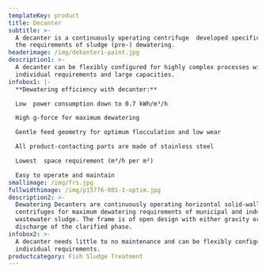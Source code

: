 ```yaml
---
templateKey: product
title: Decanter
subtitle: >-
  A decanter is a continuously operating centrifuge  developed specifically for
  the requirements of sludge (pre-) dewatering. 
headerimage: /img/dekanter1-paint.jpg
description1: >-
  A decanter can be flexibly configured for highly complex processes with
  individual requirements and large capacities.
infobox1: |-
  **Dewatering efficiency with decanter:**

  Low  power consumption down to 0.7 kWh/m³/h

  High g-force for maximum dewatering 

  Gentle feed geometry for optimum flocculation and low wear 

  All product-contacting parts are made of stainless steel 

  Lowest  space requirement (m³/h per m²)

  Easy to operate and maintain
smallimage: /img/frs.jpg
fullwidthimage: /img/p15776-001-1-optim.jpg
description2: >-
  Dewatering Decanters are continuously operating horizontal solid-wall bowl
  centrifuges for maximum dewatering requirements of municipal and industrial
  wastewater sludge. The frame is of open design with either gravity or pressure
  discharge of the clarified phase.
infobox2: >-
  A decanter needs little to no maintenance and can be flexibly configured for
  individual requirements.
productcategory: Fish Sludge Treatment
---
```


